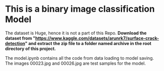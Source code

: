 # This is a binary image classification Model

The dataset is Huge, hence it is not a part of this Repo.
**Download the dataset from "https://www.kaggle.com/datasets/arunrk7/surface-crack-detection" and extract the zip file to a folder named archive in the root directory of this project.**

The model.ipynb contains all the code from data loading to model saving. The images 00023.jpg and 00026.jpg are test samples for the model.
